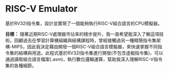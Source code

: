 # RISC-V Emulator

基於RV32I指令集，設計並實現了一個能夠執行RISC-V組合語言的CPU模擬器。

**目標：**
隨著近期RISC-V處理器市佔率的穩步提升，我一直希望能深入了解這項技術。回顧過去在學習計算機組織與結構課程時，曾經接觸過另一種精簡指令集架構-MIPS，因此我決定藉由開發一個RISC-V組合語言模擬器，來快速掌握不同指令集的結構與用途。此程式基於RV32I指令集進行開發(不包含虛擬指令集)，可以通過讀取組合語言檔案(.asm)，執行數位邏輯運算，幫助我深入理解RISC-V指令集的各種細節。
